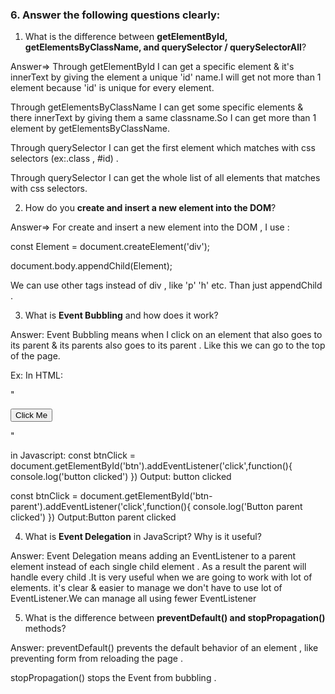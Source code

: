 ### 6. Answer the following questions clearly:

1. What is the difference between **getElementById, getElementsByClassName, and querySelector / querySelectorAll**?

Answer=> Through getElementById I can get a specific element & it's innerText by giving the element a unique 'id' name.I will get not more than 1 element because 'id' is unique for every element.

Through getElementsByClassName I can get some specific elements & there innerText by giving them a same classname.So I can get more than 1 element by getElementsByClassName.

Through querySelector I can get the first element which matches with css selectors (ex:.class , #id) .

Through querySelector I can get the whole list of all elements that matches with css selectors.

2. How do you **create and insert a new element into the DOM**?

Answer=> For create and insert a new element into the DOM , I use :

const Element = document.createElement('div');

document.body.appendChild(Element);

We can use other tags instead of div , like 'p' 'h' etc. Than just appendChild .

3. What is **Event Bubbling** and how does it work?

Answer: Event Bubbling means when I click on an element that also goes to its parent & its parents also goes to its parent . Like this we can go to the top of the page.

Ex: In HTML:

" <div id="btn-parent">

<button id="btn">Click Me</button>

</div>"

in Javascript:
const btnClick = document.getElementById('btn').addEventListener('click',function(){
console.log('button clicked')
})
Output: button clicked

const btnClick = document.getElementById('btn-parent').addEventListener('click',function(){
console.log('Button parent clicked')
})
Output:Button parent clicked

4. What is **Event Delegation** in JavaScript? Why is it useful?

Answer: Event Delegation means adding an EventListener to a parent element instead of each single child element . As a result the parent will handle every child .It is very useful when we are going to work with lot of elements. it's clear & easier to manage we don't have to use lot of EventListener.We can manage all using fewer EventListener

5. What is the difference between **preventDefault() and stopPropagation()** methods?

Answer:
preventDefault() prevents the default behavior of an element , like preventing form from reloading the page .

stopPropagation() stops the Event from bubbling .
